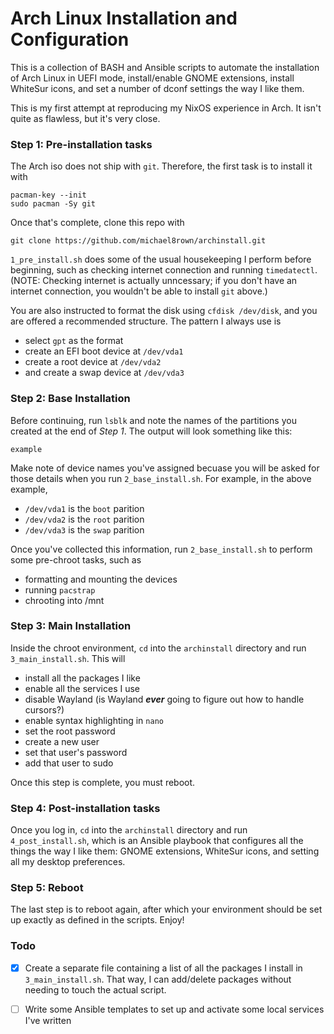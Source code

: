 # Arch Linux Installation and Configuration

This is a collection of BASH and Ansible scripts to automate the installation of Arch Linux in UEFI mode, install/enable GNOME extensions, install WhiteSur icons, and set a number of dconf settings the way I like them.

This is my first attempt at reproducing my NixOS experience in Arch. It isn't quite as flawless, but it's very close.

### Step 1: Pre-installation tasks

The Arch iso does not ship with `git`. Therefore, the first task is to install it with

```
pacman-key --init
sudo pacman -Sy git
```

Once that's complete, clone this repo with

```
git clone https://github.com/michael8rown/archinstall.git
```

`1_pre_install.sh` does some of the usual housekeeping I perform before beginning, such as checking internet connection and running `timedatectl`. (NOTE: Checking internet is actually unncessary; if you don't have an internet connection, you wouldn't be able to install `git` above.)

You are also instructed to format the disk using `cfdisk /dev/disk`, and you are offered a recommended structure. The pattern I always use is

* select `gpt` as the format
* create an EFI boot device at `/dev/vda1`
* create a root device at `/dev/vda2`
* and create a swap device at `/dev/vda3`

### Step 2: Base Installation

Before continuing, run `lsblk` and note the names of the partitions you created at the end of *Step 1*. The output will look something like this:

```
example
```

Make note of device names you've assigned becuase you will be asked for those details when you run `2_base_install.sh`. For example, in the above example, 

* `/dev/vda1` is the `boot` parition
* `/dev/vda2` is the `root` parition
* `/dev/vda3` is the `swap` parition

Once you've collected this information, run `2_base_install.sh` to perform some pre-chroot tasks, such as

* formatting and mounting the devices
* running `pacstrap`
* chrooting into /mnt

### Step 3: Main Installation

Inside the chroot environment, `cd` into the `archinstall` directory and run `3_main_install.sh`. This will

* install all the packages I like
* enable all the services I use
* disable Wayland (is Wayland ***ever*** going to figure out how to handle cursors?)
* enable syntax highlighting in `nano`
* set the root password
* create a new user
* set that user's password
* add that user to sudo

Once this step is complete, you must reboot.

### Step 4: Post-installation tasks

Once you log in, `cd` into the `archinstall` directory and run `4_post_install.sh`, which is an Ansible playbook that configures all the things the way I like them: GNOME extensions, WhiteSur icons, and setting all my desktop preferences.

### Step 5: Reboot

The last step is to reboot again, after which your environment should be set up exactly as defined in the scripts. Enjoy!

### Todo

- [x] Create a separate file containing a list of all the packages I install in `3_main_install.sh`. That way, I can add/delete packages without needing to touch the actual script.

- [ ] Write some Ansible templates to set up and activate some local services I've written
